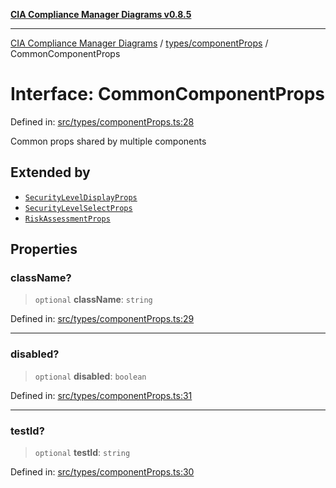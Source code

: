 [**CIA Compliance Manager Diagrams v0.8.5**](../../../README.md)

***

[CIA Compliance Manager Diagrams](../../../modules.md) / [types/componentProps](../README.md) / CommonComponentProps

# Interface: CommonComponentProps

Defined in: [src/types/componentProps.ts:28](https://github.com/Hack23/cia-compliance-manager/blob/3ae0301247f765ba03c8c0fe645db4718bb8af76/src/types/componentProps.ts#L28)

Common props shared by multiple components

## Extended by

- [`SecurityLevelDisplayProps`](SecurityLevelDisplayProps.md)
- [`SecurityLevelSelectProps`](SecurityLevelSelectProps.md)
- [`RiskAssessmentProps`](RiskAssessmentProps.md)

## Properties

### className?

> `optional` **className**: `string`

Defined in: [src/types/componentProps.ts:29](https://github.com/Hack23/cia-compliance-manager/blob/3ae0301247f765ba03c8c0fe645db4718bb8af76/src/types/componentProps.ts#L29)

***

### disabled?

> `optional` **disabled**: `boolean`

Defined in: [src/types/componentProps.ts:31](https://github.com/Hack23/cia-compliance-manager/blob/3ae0301247f765ba03c8c0fe645db4718bb8af76/src/types/componentProps.ts#L31)

***

### testId?

> `optional` **testId**: `string`

Defined in: [src/types/componentProps.ts:30](https://github.com/Hack23/cia-compliance-manager/blob/3ae0301247f765ba03c8c0fe645db4718bb8af76/src/types/componentProps.ts#L30)
